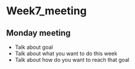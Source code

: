 # Week7_meeting

## Monday meeting

- Talk about goal
- Talk about what you want to do this week 
- Talk about how do you want to reach that goal

